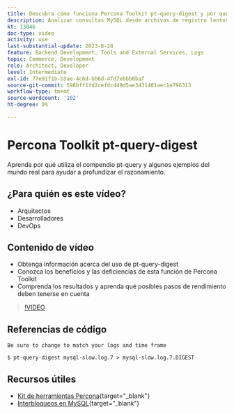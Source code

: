 ```yaml
---
title: Descubra cómo funciona Percona Toolkit pt-query-digest y por qué se utiliza
description: Analizar consultas MySQL desde archivos de registro lentos, generales y binarios. También puede analizar consultas de &grave;SHOW PROCESSLIST&grave; y datos de protocolo MySQL de tcpdump.
kt: 13846
doc-type: video
activity: use
last-substantial-update: 2023-8-28
feature: Backend Development, Tools and External Services, Logs
topic: Commerce, Development
role: Architect, Developer
level: Intermediate
exl-id: 77e91f1b-b3ae-4c6d-bb6d-4fd7ebbb0baf
source-git-commit: 598bff1fd2cefdc449d5ae3431401aec1e796313
workflow-type: tm+mt
source-wordcount: '102'
ht-degree: 0%

---
```


# Percona Toolkit pt-query-digest

Aprenda por qué utiliza el compendio pt-query y algunos ejemplos del mundo real para ayudar a profundizar el razonamiento.

## ¿Para quién es este vídeo?

- Arquitectos
- Desarrolladores
- DevOps

## Contenido de vídeo

- Obtenga información acerca del uso de pt-query-digest
- Conozca los beneficios y las deficiencias de esta función de Percona Toolkit
- Comprenda los resultados y aprenda qué posibles pasos de rendimiento deben tenerse en cuenta

>[!VIDEO](https://video.tv.adobe.com/v/3452294?learn=on&captions=spa)

## Referencias de código

```MYSQL
Be sure to change to match your logs and time frame

$ pt-query-digest mysql-slow.log.7 > mysql-slow.log.7.DIGEST
```

## Recursos útiles

- [Kit de herramientas Percona](https://docs.percona.com/percona-toolkit/pt-query-digest.html){target="_blank"}
- [Interbloqueos en MySQL](https://experienceleague.adobe.com/docs/commerce-knowledge-base/kb/troubleshooting/database/deadlocks-in-mysql.html?lang=es){target="_blank"}
